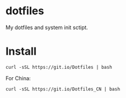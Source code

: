 # dotfiles
My dotfiles and system init sctipt.

# Install
```
curl -sSL https://git.io/Dotfiles | bash
```
For China:
```
curl -sSL https://git.io/Dotfiles_CN | bash
```